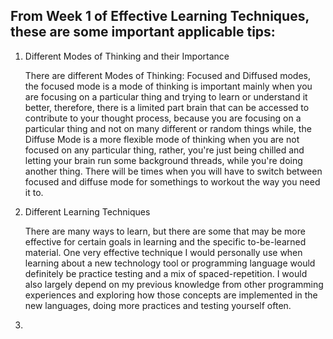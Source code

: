 ## From Week 1 of Effective Learning Techniques, these are some important applicable tips:

1. Different Modes of Thinking and their Importance

    There are different Modes of Thinking: Focused and Diffused modes, the focused mode is a mode of thinking is important mainly when you are focusing on a particular thing and trying to learn or understand it better, therefore, there is a limited part brain that can be accessed to contribute to your thought process, because you are focusing on a particular thing and not on many different or random things while, the Diffuse Mode is a more flexible mode of thinking when you are not focused on any particular thing, rather, you're just being chilled and letting your brain run some background threads, while you're doing another thing. There will be times when you will have to switch between focused and diffuse mode for somethings to workout the way you need it to.
    
2. Different Learning Techniques

    There are many ways to learn, but there are some that may be more effective for certain goals in learning and the specific to-be-learned material. One very effective technique I would personally use when learning about a new technology tool or programming language would definitely be practice testing and a mix of spaced-repetition. I would also largely depend on my previous knowledge from other programming experiences and exploring how those concepts are implemented in the new languages, doing more practices and testing yourself often.

3. 
